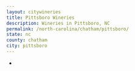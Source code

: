 ```yaml
---
layout: citywineries
title: Pittsboro Wineries
description: Wineries in Pittsboro, NC
permalink: /north-carolina/chatham/pittsboro/
state: nc
county: chatham
city: pittsboro
---
```

-
